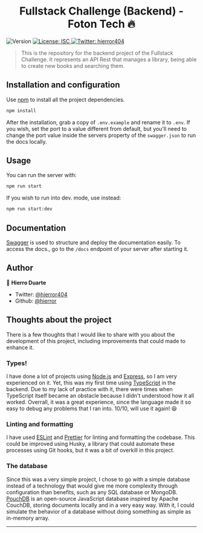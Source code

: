 <h1 align="center">Fullstack Challenge (<strong>Backend</strong>) - Foton Tech 🔥</h1>
<p>
  <img alt="Version" src="https://img.shields.io/badge/version-1.0.0-blue.svg?cacheSeconds=2592000" />
  <a href="#" target="_blank">
    <img alt="License: ISC" src="https://img.shields.io/badge/License-ISC-yellow.svg" />
  </a>
  <a href="https://twitter.com/hierror404" target="_blank">
    <img alt="Twitter: hierror404" src="https://img.shields.io/twitter/follow/hierror404.svg?style=social" />
  </a>
</p>

> This is the repository for the backend project of the Fullstack Challenge. It represents an API Rest that manages a library, being able to create new books and searching them.

## Installation and configuration

Use [npm](https://www.npmjs.com/) to install all the project dependencies.

```sh
npm install
```

After the installation, grab a copy of `.env.example` and rename it to `.env`. If you wish, set the port to a value different from default, but you'll need to change the port value inside the servers property of the `swagger.json` to run the docs locally.

## Usage

You can run the server with:

```sh
npm run start
```

If you wish to run into dev. mode, use instead:

```sh
npm run start:dev
```

## Documentation

[Swagger](https://swagger.io/) is used to structure and deploy the documentation easily. To access the docs., go to the `/docs` endpoint of your server after starting it.

## Author

👤 **Hierro Duarte <hierror>**

-   Twitter: [@hierror404](https://twitter.com/hierror404)
-   Github: [@hierror](https://github.com/hierror)

## Thoughts about the project

There is a few thoughts that I would like to share with you about the development of this project, including improvements that could made to enhance it.

### Types!

I have done a lot of projects using [Node.js](https://nodejs.org/) and [Express](https://expressjs.com/pt-br/), so I am very experienced on it. Yet, this was my first time using [TypeScript](https://www.typescriptlang.org/) in the backend. Due to my lack of practice with it, there were times when TypeScript itself became an obstacle because I didn't understood how it all worked. Overrall, it was a great experience, since the language made it so easy to debug any problems that I ran into. 10/10, will use it again! 😆

### Linting and formatting

I have used [ESLint](https://eslint.org/) and [Prettier](https://prettier.io/) for linting and formatting the codebase. This could be improved using Husky, a library that could automate these processes using Git hooks, but it was a bit of overkill in this project.

### The database

Since this was a very simple project, I chose to go with a simple database instead of a technology that would give me more complexity through configuration than benefits, such as any SQL database or MongoDB. [PouchDB](https://pouchdb.com/) is an open-source JavaScript database inspired by Apache CouchDB, storing documents locally and in a very easy way. With it, I could simulate the behavior of a database without doing something as simple as in-memory array.

---
